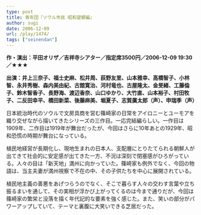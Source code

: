 ```yaml
---
type: post
title: 青年団『ソウル市民 昭和望郷編』
author: sugi
date: 2006-12-09
url: /play/1474/
tags: ["seinendan"]
---
```

**作・演出：平田オリザ／吉祥寺シアター／指定席3500円／2006-12-09 19:30／★★★**

**出演：井上三奈子、福士史麻、松井周、荻野友里、山本雅幸、高橋智子、小林智、永井秀樹、森内美由紀、古舘寛治、河村竜也、古屋隆太、金旻緒、工藤倫子、鈴木智香子、長野海、渡辺香奈、山口ゆかり、大竹直、山本裕子、村田牧子、二反田幸平、橋田新菜、後藤麻美、堀夏子、志賀廣太郎（声）、申瑞季（声）**

日本統治時代のソウルで文房具商を営む篠崎家の日常をアイロニーとユーモアを織り交ぜながら描いてきたシリーズの三作目。一応完結編らしい。一作目は1909年、二作目は1919年が舞台だったが、今回はさらに10年あとの1929年、昭和恐慌の時期が舞台になっている。

植民地経営が長期化し、現地生まれの日本人、支配層にとりたてられる朝鮮人が出てきて社会的に安定感が出てきた一方、不況は深刻で閉塞感がひろがっている。人々の目は「新天地」満州に向かっていた。篠崎家も例外でなく、今回の物語は、当主夫妻が満州視察で不在の中、その子供たちを中心に展開されている。

植民地主義の善悪をあげつらうのでなく、そこで暮らす人々の交わす言葉や立ち振るまいを通して、その実相が浮かび上がってくるのは今まで通りだが、今回は篠崎家の繁栄と没落を描く年代記的な要素を強く感じた。また、笑いの部分がパワーアップしていて、テーマと裏腹に大笑いできる芝居だった。

